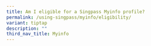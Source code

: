 ```yaml
---
title: Am I eligible for a Singpass Myinfo profile?
permalink: /using-singpass/myinfo/eligibility/
variant: tiptap
description: ""
third_nav_title: Myinfo
---
```

